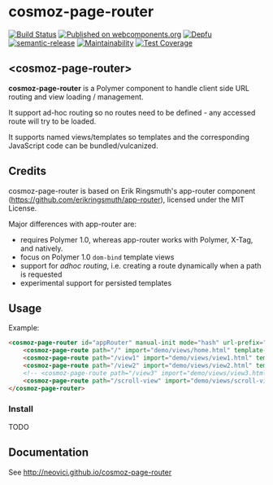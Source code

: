 cosmoz-page-router
==================

[![Build Status](https://github.com/Neovici/cosmoz-page-router/workflows/Github%20CI/badge.svg)](https://github.com/Neovici/cosmoz-page-router/actions?workflow=Github+CI)
[![Published on webcomponents.org](https://img.shields.io/badge/webcomponents.org-published-blue.svg)](https://www.webcomponents.org/element/Neovici/cosmoz-page-router)
[![Depfu](https://badges.depfu.com/badges/c887733c2e1b6c70285860279a80fa03/overview.svg)](https://depfu.com/github/Neovici/cosmoz-page-router?project_id=9639)
[![semantic-release](https://img.shields.io/badge/%20%20%F0%9F%93%A6%F0%9F%9A%80-semantic--release-e10079.svg)](https://github.com/semantic-release/semantic-release)
[![Maintainability](https://api.codeclimate.com/v1/badges/56671dc0a46898d2f539/maintainability)](https://codeclimate.com/github/Neovici/cosmoz-page-router/maintainability)
[![Test Coverage](https://api.codeclimate.com/v1/badges/56671dc0a46898d2f539/test_coverage)](https://codeclimate.com/github/Neovici/cosmoz-page-router/test_coverage)

## &lt;cosmoz-page-router&gt;

**cosmoz-page-router** is a Polymer component to handle client side URL routing
and view loading / management.

It support ad-hoc routing so no routes need to be defined - any accessed route
will try to be loaded.

It supports named views/templates so templates and the corresponding JavaScript
code can be bundled/vulcanized.

## Credits

cosmoz-page-router is based on Erik Ringsmuth's app-router component (https://github.com/erikringsmuth/app-router), licensed under the MIT License.

Major differences with app-router are:
- requires Polymer 1.0, whereas app-router works with Polymer, X-Tag, and natively.
- focus on Polymer 1.0 `dom-bind` template views
- support for _adhoc routing_, i.e. creating a route dynamically when a path is requested
- experimental support for persisted templates

## Usage

Example:

<!---
```
<custom-element-demo>
	<template>
		<script src="../../webcomponentsjs/webcomponents-lite.js"></script>
		<link rel="import" href="../cosmoz-page-router.html">
		<next-code-block></next-code-block>
	</template>
</custom-element-demo>
```
-->
```html
<cosmoz-page-router id="appRouter" manual-init mode="hash" url-prefix="views">
	<cosmoz-page-route path="/" import="demo/views/home.html" template-id="home"></cosmoz-page-route>
	<cosmoz-page-route path="/view1" import="demo/views/view1.html" template-id="view1"></cosmoz-page-route>
	<cosmoz-page-route path="/view2" import="demo/views/view2.html" template-id="view2"></cosmoz-page-route>
	<!-- <cosmoz-page-route path="/view3" import="demo/views/view3.html" template-id="view3"></cosmoz-page-route> -->
	<cosmoz-page-route path="/scroll-view" import="demo/views/scroll-view.html" template-id="scroll-view"></cosmoz-page-route>
</cosmoz-page-router>
```

### Install

TODO

## Documentation

See http://neovici.github.io/cosmoz-page-router